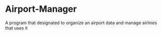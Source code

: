 # Airport-Manager
A program that designated to organize an airport data and manage airlines that uses it
